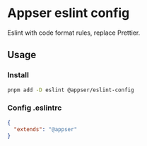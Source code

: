 # Appser eslint config

Eslint with code format rules, replace Prettier.

## Usage

### Install

```bash
pnpm add -D eslint @appser/eslint-config

```

### Config .eslintrc

```json
{
  "extends": "@appser"
}
```
